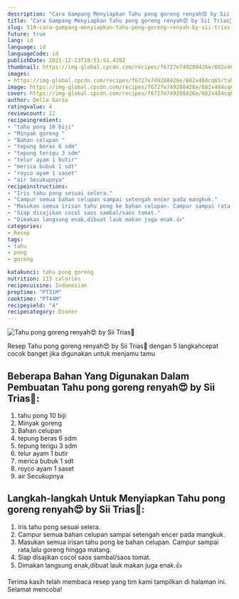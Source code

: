```yaml
---
description: "Cara Gampang Menyiapkan Tahu pong goreng renyah😍 by Sii Trias💓 Anti Gagal"
title: "Cara Gampang Menyiapkan Tahu pong goreng renyah😍 by Sii Trias💓 Anti Gagal"
slug: 519-cara-gampang-menyiapkan-tahu-pong-goreng-renyah-by-sii-trias-anti-gagal
future: true
lang: id
language: id
languageCode: id
publishDate: 2021-12-13T19:51:51.429Z 
thumbnail: https://img-global.cpcdn.com/recipes/f6727e749288426e/682x484cq65/tahu-pong-goreng-renyah-by-sii-trias-foto-resep-utama.png
images:
- https://img-global.cpcdn.com/recipes/f6727e749288426e/682x484cq65/tahu-pong-goreng-renyah-by-sii-trias-foto-resep-utama.png
image: https://img-global.cpcdn.com/recipes/f6727e749288426e/682x484cq65/tahu-pong-goreng-renyah-by-sii-trias-foto-resep-utama.png
cover: https://img-global.cpcdn.com/recipes/f6727e749288426e/682x484cq65/tahu-pong-goreng-renyah-by-sii-trias-foto-resep-utama.png
author: Della Garza
ratingvalue: 4
reviewcount: 12
recipeingredient:
- "tahu pong 10 biji"
- "Minyak goreng "
- "Bahan celupan "
- "tepung beras 6 sdm"
- "tepung terigu 3 sdm"
- "telur ayam 1 butir"
- "merica bubuk 1 sdt"
- "royco ayam 1 saset"
- "air Secukupnya"
recipeinstructions:
- "Iris tahu pong sesuai selera."
- "Campur semua bahan celupan sampai setengah encer pada mangkuk."
- "Masukan semua irisan tahu pong ke bahan celupan. Campur sampai rata,lalu goreng hingga matang."
- "Siap disajikan cocol saos sambal/saos tomat."
- "Dimakan langsung enak,dibuat lauk makan juga enak.👍"
categories:
- Resep
tags:
- tahu
- pong
- goreng

katakunci: tahu pong goreng 
nutrition: 113 calories
recipecuisine: Indonesian
preptime: "PT31M"
cooktime: "PT44M"
recipeyield: "4"
recipecategory: Dinner
---
```



![Tahu pong goreng renyah😍 by Sii Trias💓](https://img-global.cpcdn.com/recipes/f6727e749288426e/682x484cq65/tahu-pong-goreng-renyah-by-sii-trias-foto-resep-utama.png)

Resep Tahu pong goreng renyah😍 by Sii Trias💓    dengan 5 langkahcepat cocok banget jika digunakan untuk menjamu tamu

<!--inarticleads1-->

## Beberapa Bahan Yang Digunakan Dalam Pembuatan Tahu pong goreng renyah😍 by Sii Trias💓:

1. tahu pong 10 biji
1. Minyak goreng 
1. Bahan celupan 
1. tepung beras 6 sdm
1. tepung terigu 3 sdm
1. telur ayam 1 butir
1. merica bubuk 1 sdt
1. royco ayam 1 saset
1. air Secukupnya



<!--inarticleads2-->

## Langkah-langkah Untuk Menyiapkan Tahu pong goreng renyah😍 by Sii Trias💓:

1. Iris tahu pong sesuai selera.
1. Campur semua bahan celupan sampai setengah encer pada mangkuk.
1. Masukan semua irisan tahu pong ke bahan celupan. Campur sampai rata,lalu goreng hingga matang.
1. Siap disajikan cocol saos sambal/saos tomat.
1. Dimakan langsung enak,dibuat lauk makan juga enak.👍




Terima kasih telah membaca resep yang tim kami tampilkan di halaman ini. Selamat mencoba!
